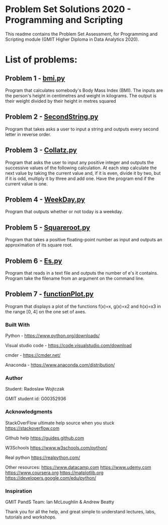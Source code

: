 # Problem Set Solutions 2020 - Programming and Scripting

This readme contains the Problem Set Assessment, for Programming and Scripting module (GMIT Higher Diploma in Data Analytics 2020).

# List of problems:

## Problem 1 - [bmi.py](https://github.com/radekv23/pands-ps/blob/master/bmi.py)
Program that calculates somebody's Body Mass Index (BMI). The inputs are the person's height in centimetres and weight in kilograms. The output is their weight divided by their height in metres squared

## Problem 2 - [SecondString.py](https://github.com/radekv23/pands-ps/blob/master/secondString.py)
Program that takes asks a user to input a string and outputs every second letter in reverse order.

## Problem 3 - [Collatz.py](https://github.com/radekv23/pands-ps/blob/master/Collatz.py)
Program that asks the user to input any positive integer and outputs the successive values of the following calculation. At each step calculate the next value by taking the current value and, if it is even, divide it by two, but if it is odd, multiply it by three and add one. Have the program end if the current value is one.

## Problem 4 - [WeekDay.py](https://github.com/radekv23/pands-ps/blob/master/WeekDay.py)
Program that outputs whether or not today is a weekday.

## Problem 5 - [Squareroot.py](https://github.com/radekv23/pands-ps/blob/master/Squareroot.py)
Program that takes a positive floating-point number as input and outputs an approximation of its square root.

## Problem 6 - [Es.py](https://github.com/radekv23/pands-ps/blob/master/Es.py)
Program that reads in a text file and outputs the number of e's it contains. Program take the filename from an argument on the command line.

## Problem 7 - [functionPlot.py](https://github.com/radekv23/pands-ps/blob/master/functionPlot.py)
Program that displays a plot of the functions f(x)=x, g(x)=x2 and h(x)=x3 in the range [0, 4] on the one set of axes.


### Built With

Python - https://www.python.org/downloads/

Visual studio code - https://code.visualstudio.com/download

cmder - https://cmder.net/

Anaconda - https://www.anaconda.com/distribution/


### Author

Student: Radoslaw Wojtczak

GMIT student id: G00352936

### Acknowledgments

StackOverFlow ultimate help source when you stuck
https://stackoverflow.com

Github help
https://guides.github.com

W3Schools
https://www.w3schools.com/python/

Real python
https://realpython.com/

Other resources:
https://www.datacamp.com
https://www.udemy.com
https://www.coursera.org
https://matplotlib.org
https://developers.google.com/edu/python/

### Inspiration

GMIT PandS Team:
Ian McLoughlin
      &
Andrew Beatty

Thank you for all the help, and great simple to understand lectures, labs, tutorials and workshops.
